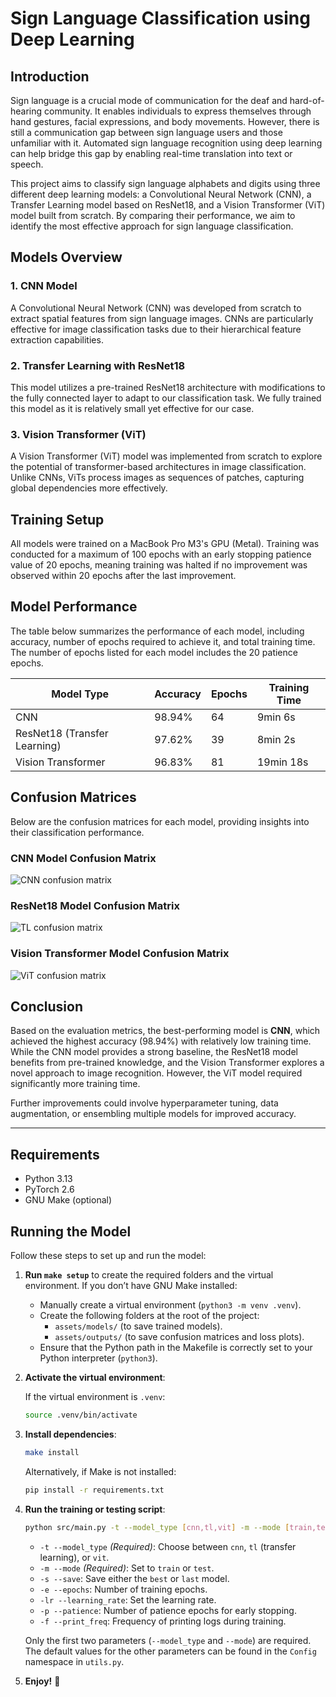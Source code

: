 # Sign Language Classification using Deep Learning

## Introduction

Sign language is a crucial mode of communication for the deaf and hard-of-hearing community. It enables individuals to express themselves through hand gestures, facial expressions, and body movements. However, there is still a communication gap between sign language users and those unfamiliar with it. Automated sign language recognition using deep learning can help bridge this gap by enabling real-time translation into text or speech.

This project aims to classify sign language alphabets and digits using three different deep learning models: a Convolutional Neural Network (CNN), a Transfer Learning model based on ResNet18, and a Vision Transformer (ViT) model built from scratch. By comparing their performance, we aim to identify the most effective approach for sign language classification.

## Models Overview

### 1. CNN Model

A Convolutional Neural Network (CNN) was developed from scratch to extract spatial features from sign language images. CNNs are particularly effective for image classification tasks due to their hierarchical feature extraction capabilities.

### 2. Transfer Learning with ResNet18

This model utilizes a pre-trained ResNet18 architecture with modifications to the fully connected layer to adapt to our classification task. We fully trained this model as it is relatively small yet effective for our case.

### 3. Vision Transformer (ViT)

A Vision Transformer (ViT) model was implemented from scratch to explore the potential of transformer-based architectures in image classification. Unlike CNNs, ViTs process images as sequences of patches, capturing global dependencies more effectively.

## Training Setup

All models were trained on a MacBook Pro M3's GPU (Metal). Training was conducted for a maximum of 100 epochs with an early stopping patience value of 20 epochs, meaning training was halted if no improvement was observed within 20 epochs after the last improvement.

## Model Performance

The table below summarizes the performance of each model, including accuracy, number of epochs required to achieve it, and total training time. The number of epochs listed for each model includes the 20 patience epochs.

| Model Type                   | Accuracy | Epochs | Training Time |
| ---------------------------- | -------- | ------ | ------------- |
| CNN                          | 98.94%   | 64     | 9min 6s       |
| ResNet18 (Transfer Learning) | 97.62%   | 39     | 8min 2s       |
| Vision Transformer           | 96.83%   | 81     | 19min 18s     |

## Confusion Matrices

Below are the confusion matrices for each model, providing insights into their classification performance.

### CNN Model Confusion Matrix

![CNN confusion matrix](assets/outputs/cm_cnn_98.94.png)

### ResNet18 Model Confusion Matrix

![TL confusion matrix](assets/outputs/cm_tl_97.62.png)

### Vision Transformer Model Confusion Matrix

![ViT confusion matrix](assets/outputs/cm_vit_96.83.png)

## Conclusion

Based on the evaluation metrics, the best-performing model is **CNN**, which achieved the highest accuracy (98.94%) with relatively low training time. While the CNN model provides a strong baseline, the ResNet18 model benefits from pre-trained knowledge, and the Vision Transformer explores a novel approach to image recognition. However, the ViT model required significantly more training time.

Further improvements could involve hyperparameter tuning, data augmentation, or ensembling multiple models for improved accuracy.

---

## Requirements

-   Python 3.13
-   PyTorch 2.6
-   GNU Make (optional)

## Running the Model

Follow these steps to set up and run the model:

1. **Run `make setup`** to create the required folders and the virtual environment. If you don’t have GNU Make installed:

    - Manually create a virtual environment (`python3 -m venv .venv`).
    - Create the following folders at the root of the project:
        - `assets/models/` (to save trained models).
        - `assets/outputs/` (to save confusion matrices and loss plots).
    - Ensure that the Python path in the Makefile is correctly set to your Python interpreter (`python3`).

2. **Activate the virtual environment**:

    If the virtual environment is `.venv`:

    ```sh
    source .venv/bin/activate
    ```

3. **Install dependencies**:

    ```sh
    make install
    ```

    Alternatively, if Make is not installed:

    ```sh
    pip install -r requirements.txt
    ```

4. **Run the training or testing script**:

    ```sh
    python src/main.py -t --model_type [cnn,tl,vit] -m --mode [train,test] -s --save [best,last] -e --epochs [int] -lr --learning_rate [float] -p --patience [int] -f --print_freq [int]
    ```

    - `-t --model_type` _(Required)_: Choose between `cnn`, `tl` (transfer learning), or `vit`.
    - `-m --mode` _(Required)_: Set to `train` or `test`.
    - `-s --save`: Save either the `best` or `last` model.
    - `-e --epochs`: Number of training epochs.
    - `-lr --learning_rate`: Set the learning rate.
    - `-p --patience`: Number of patience epochs for early stopping.
    - `-f --print_freq`: Frequency of printing logs during training.

    Only the first two parameters (`--model_type` and `--mode`) are required. The default values for the other parameters can be found in the `Config` namespace in `utils.py`.

5. **Enjoy!** 🎉
